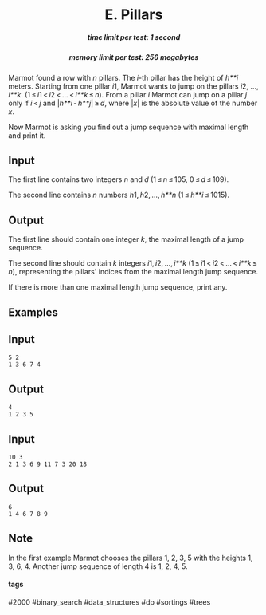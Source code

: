 <h1 style='text-align: center;'> E. Pillars</h1>

<h5 style='text-align: center;'>time limit per test: 1 second</h5>
<h5 style='text-align: center;'>memory limit per test: 256 megabytes</h5>

Marmot found a row with *n* pillars. The *i*-th pillar has the height of *h**i* meters. Starting from one pillar *i*1, Marmot wants to jump on the pillars *i*2, ..., *i**k*. (1 ≤ *i*1 < *i*2 < ... < *i**k* ≤ *n*). From a pillar *i* Marmot can jump on a pillar *j* only if *i* < *j* and |*h**i* - *h**j*| ≥ *d*, where |*x*| is the absolute value of the number *x*.

Now Marmot is asking you find out a jump sequence with maximal length and print it.

## Input

The first line contains two integers *n* and *d* (1 ≤ *n* ≤ 105, 0 ≤ *d* ≤ 109).

The second line contains *n* numbers *h*1, *h*2, ..., *h**n* (1 ≤ *h**i* ≤ 1015).

## Output

The first line should contain one integer *k*, the maximal length of a jump sequence.

The second line should contain *k* integers *i*1, *i*2, ..., *i**k* (1 ≤ *i*1 < *i*2 < ... < *i**k* ≤ *n*), representing the pillars' indices from the maximal length jump sequence.

If there is more than one maximal length jump sequence, print any.

## Examples

## Input


```
5 2  
1 3 6 7 4  

```
## Output


```
4  
1 2 3 5   

```
## Input


```
10 3  
2 1 3 6 9 11 7 3 20 18  

```
## Output


```
6  
1 4 6 7 8 9   

```
## Note

In the first example Marmot chooses the pillars 1, 2, 3, 5 with the heights 1, 3, 6, 4. Another jump sequence of length 4 is 1, 2, 4, 5.



#### tags 

#2000 #binary_search #data_structures #dp #sortings #trees 